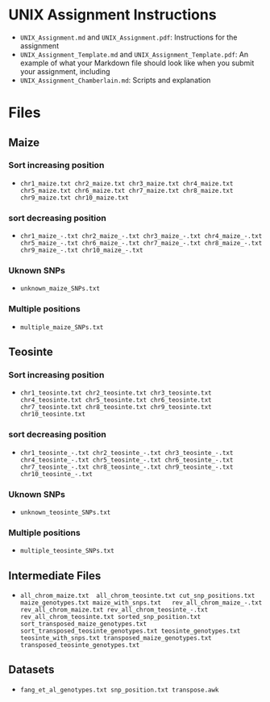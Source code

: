 # UNIX Assignment Instructions
* `UNIX_Assignment.md` and `UNIX_Assignment.pdf`: Instructions for the assignment
* `UNIX_Assignment_Template.md` and `UNIX_Assignment_Template.pdf`: An example of what your Markdown file should look like when you submit your assignment, including 
* `UNIX_Assignment_Chamberlain.md`: Scripts and explanation
# Files
## Maize
### Sort increasing position
* `chr1_maize.txt
chr2_maize.txt
chr3_maize.txt
chr4_maize.txt
chr5_maize.txt
chr6_maize.txt
chr7_maize.txt
chr8_maize.txt
chr9_maize.txt
chr10_maize.txt  `
### sort decreasing position
* `chr1_maize_-.txt
chr2_maize_-.txt
chr3_maize_-.txt
chr4_maize_-.txt
chr5_maize_-.txt
chr6_maize_-.txt
chr7_maize_-.txt
chr8_maize_-.txt
chr9_maize_-.txt
chr10_maize_-.txt `
### Uknown SNPs
* `unknown_maize_SNPs.txt `
### Multiple positions
* `multiple_maize_SNPs.txt `

## Teosinte
### Sort increasing position
* `chr1_teosinte.txt
chr2_teosinte.txt
chr3_teosinte.txt
chr4_teosinte.txt
chr5_teosinte.txt
chr6_teosinte.txt
chr7_teosinte.txt
chr8_teosinte.txt
chr9_teosinte.txt
chr10_teosinte.txt  `
### sort decreasing position
* `chr1_teosinte_-.txt
chr2_teosinte_-.txt
chr3_teosinte_-.txt
chr4_teosinte_-.txt
chr5_teosinte_-.txt
chr6_teosinte_-.txt
chr7_teosinte_-.txt
chr8_teosinte_-.txt
chr9_teosinte_-.txt
chr10_teosinte_-.txt `
### Uknown SNPs
* `unknown_teosinte_SNPs.txt `
### Multiple positions
* `multiple_teosinte_SNPs.txt `

## Intermediate Files
* `all_chrom_maize.txt 
all_chrom_teosinte.txt
cut_snp_positions.txt
maize_genotypes.txt
maize_with_snps.txt  
rev_all_chrom_maize_-.txt
rev_all_chrom_maize.txt
rev_all_chrom_teosinte_-.txt
rev_all_chrom_teosinte.txt
sorted_snp_position.txt
sort_transposed_maize_genotypes.txt
sort_transposed_teosinte_genotypes.txt
teosinte_genotypes.txt
teosinte_with_snps.txt
transposed_maize_genotypes.txt
transposed_teosinte_genotypes.txt `
  
## Datasets
* ` fang_et_al_genotypes.txt
snp_position.txt
transpose.awk `
